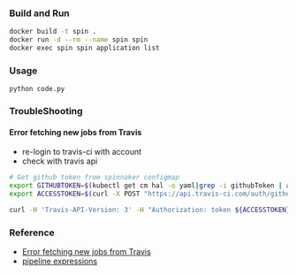 ### Build and Run
```bash
docker build -t spin .
docker run -d --rm --name spin spin
docker exec spin spin application list
```

### Usage
```
python code.py
```

### TroubleShooting
#### Error fetching new jobs from Travis
* re-login to travis-ci with account
* check with travis api
```bash
# Get github token from spinnaker configmap
export GITHUBTOKEN=$(kubectl get cm hal -o yaml|grep -i githubToken | awk -F': ' {'print $2'})
export ACCESSTOKEN=$(curl -X POST "https://api.travis-ci.com/auth/github?github_token=${GITHUBTOKEN}"| jq -r '.access_token')

curl -H 'Travis-API-Version: 3' -H "Authorization: token ${ACCESSTOKEN}" -X GET "https://api.travis-ci.com/jobs?state=passed,started,errored,failed,canceled&include=job.build,build.log_complete&limit=100&offset=0"
```

### Reference
* [Error fetching new jobs from Travis](https://github.com/spinnaker/spinnaker/issues/5459#issuecomment-592114357)
* [pipeline expressions](https://spinnaker.io/guides/user/pipeline/expressions/#what-tools-do-i-have-for-writing-pipeline-expressions)
